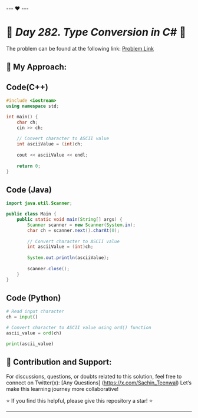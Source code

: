 --- ❤️ ---

# 🚀 _Day 282. Type Conversion in C#_ 🧠


The problem can be found at the following link: [Problem Link](https://www.interviewbit.com/problems/type-conversion-in-c/)

## 🎯 **My Approach:**


## Code(C++)
```cpp
#include <iostream>
using namespace std;

int main() {
    char ch;
    cin >> ch;
    
    // Convert character to ASCII value
    int asciiValue = (int)ch;
    
    cout << asciiValue << endl;
    
    return 0;
}
```

## Code (Java)

```java
import java.util.Scanner;

public class Main {
    public static void main(String[] args) {
        Scanner scanner = new Scanner(System.in);
        char ch = scanner.next().charAt(0);
        
        // Convert character to ASCII value
        int asciiValue = (int)ch;
        
        System.out.println(asciiValue);
        
        scanner.close();
    }
}
```

## Code (Python)

```python
# Read input character
ch = input()

# Convert character to ASCII value using ord() function
ascii_value = ord(ch)

print(ascii_value)
```



## 🎯 **Contribution and Support:**

For discussions, questions, or doubts related to this solution, feel free to connect on Twitter(x): [Any Questions] (https://x.com/Sachin_Teenwal) Let’s make this learning journey more collaborative!

⭐ If you find this helpful, please give this repository a star! ⭐

---
